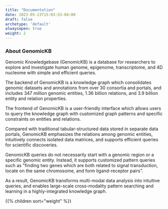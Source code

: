 ```yaml
---
title: "Documentation"
date: 2023-05-23T15:03:53-04:00
draft: false
archetype: 'default'
alwaysopen: true
weight: 2
---
```


### About GenomicKB
Genomic Knowledgebase (GenomicKB) is a database for researchers to explore and investigate human genome, epigenome, transcriptome, and 4D nucleome with simple and efficient queries.

The backend of GenomicKB is a knowledge graph which consolidates genomic datasets and annotations from over 30 consortia and portals, and includes 347 million genomic entities, 1.36 billion relations, and 3.9 billion entity and relation properties.

The frontend of GenomicKB is a user-friendly interface which allows users to query the knowledge graph with customized graph patterns and specific constraints on entities and relations.

Compared with traditional tabular-structured data stored in separate data portals, GenomicKB emphasizes the relations among genomic entities, intuitively connects isolated data matrices, and supports efficient queries for scientific discoveries.

GenomicKB queries do not necessarily start with a genomic region or a specific genomic entity. Instead, it supports customized pattern queries such as "finding two genes which are both related to signal transduction, locate on the same chromosome, and form ligand-receptor pairs".

As a result, GenomicKB transforms multi-modal data analysis into intuitive queries, and enables large-scale cross-modality pattern searching and learning in a highly-integrated knowledge graph.

{{% children sort="weight" %}}
